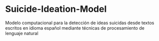 # Suicide-Ideation-Model
Modelo computacional para la detección de ideas suicidas desde textos escritos en idioma español mediante técnicas de procesamiento de lenguaje natural
